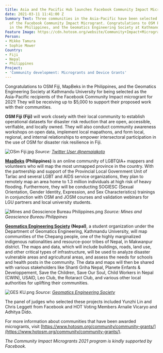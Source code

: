 ```yaml
---
title: Asia and the Pacific Hub launches Facebook Community Impact Microgrants
date: 2021-03-11 11:41:00 Z
Summary Text: Three communities in the Asia-Pacific have been selected as recipients
  of the Facebook Community Impact Microgrant. Congratulations to OSM Fiji, MapBeks
  in the Philippines, and the Geomatics Engineering Society at Kathmandu University!
Feature Image: https://cdn.hotosm.org/website/Community+Impact+Microgrants+FB.png
Person:
- Mikko Tamura
- Sophie Mower
Country:
- Fiji
- Nepal
- Philippines
Project:
- 'Community development: Microgrants and Device Grants'
---
```


Congratulations to OSM Fiji, MapBeks in the Philippines, and the Geomatics Engineering Society at Kathmandu University for being selected as the Asia-Pacific recipients of the Facebook Community Impact microgrant for 2021! They will be receiving up to $5,000 to support their proposed work with their communities.

**OSM Fiji (Fiji)** will work closely with their local community to establish operational datasets for disaster risk reduction that are open, accessible, verifiable, and locally owned. They will also conduct community awareness workshops on open data, implement local mapathons, and form local, regional, and internal relationships to empower intersectoral participation in the use of OSM for disaster risk resilience in Fiji.

![OSm Fiji.jpg](https://cdn.hotosm.org/website/OSm+Fiji.jpg)
*Source: [Twitter User @nemaiakoto](https://twitter.com/nemaiakoto/status/1329608218247458816)*

**[MapBeks](https://www.facebook.com/mapbeks) (Philippines)** is an online community of LGBTQIA+ mappers and volunteers who will map the most unmapped province in the country. With the partnership and support of the Provincial Local Government Unit of Tarlac and several LGBT and AIDS service organizations, they plan to remotely map an area home to 1.3 million individuals at high risk of heavy flooding. Furthermore, they will be conducting SOGIESC (Sexual Orientation, Gender Identity, Expression, and Sex Characteristics) trainings in conjunction with OSM and JOSM courses and validation webinars for LGU partners and local university students.

![Mines and Geoscience Bureau Philippines.png](https://cdn.hotosm.org/website/Mines+and+Geoscience+Bureau+Philippines.png)
*Source: Mines and Geoscience Bureau Philippines*

**[Geomatics Engineering Society](https://www.facebook.com/geomaticsengineeringsociety) (Nepal)**, a student organization under the Department of Geomatics Engineering, Kathmandu University, will map communities of the Chepang people, one of the highly marginalized indigenous nationalities and resource-poor tribes of Nepal, in Makwanpur district. The maps and data, which will include buildings, roads, land use, and other critical types of infrastructure, will be used to analyze disaster vulnerable areas and agricultural areas, and assess the needs for schools and health posts in the community. The data and maps will then be shared with various stakeholders like Shanti Griha Nepal, Planete Enfants & Developpement, Save the Children, Save Our Soul, Child Workers in Nepal (CWIN), USAID, Leo Club, the Rotaract Club, and various other local authorities for uplifting their communities.

![GES KU.png](https://cdn.hotosm.org/website/GES+KU.png)
*Source: [Geomatics Engineering Society](http://ges.ku.edu.np/)*

The panel of judges who selected these projects included Yunzhi Lin and Chris Leggett from Facebook and HOT Voting Members Arnalie Vicaryo and Adhitya Dido.

For more information about communities that have been awarded microgrants, visit [https://www.hotosm.org/community/community-grants/](https://www.hotosm.org/community/community-grants/).

*The Community Impact Microgrants 2021 program is kindly supported by Facebook.*

